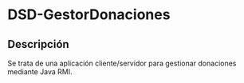 # DSD-GestorDonaciones
## Descripción
Se trata de una aplicación cliente/servidor para gestionar donaciones mediante Java RMI.
